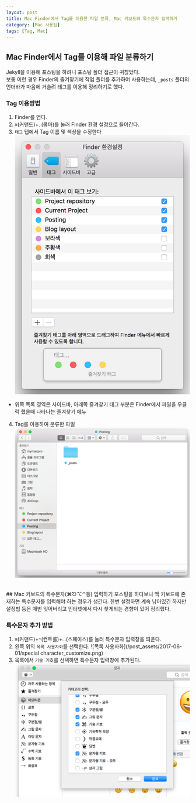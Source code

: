 ```yaml
---
layout: post
title: Mac Finder에서 Tag를 이용한 파일 분류, Mac 키보드의 특수문자 입력하기
category: [Mac 사용팁]
tags: [Tag, Mac]
---
```


## Mac Finder에서 Tag를 이용해 파일 분류하기
Jekyll을 이용해 포스팅을 하려니 포스팅 폴더 접근이 귀찮았다.  
보통 이런 경우 Finder의 즐겨찾기에 작업 폴더를 추가하여 사용하는데, `_posts` 폴더의 언더바가 마음에 거슬려 태그를 이용해 정리하기로 했다.

### Tag 이용방법
1. Finder를 연다.
2. `⌘`(커맨드)+`,`(콤마)를 눌러 Finder 환경 설정으로 들어간다.
3. `태그` 탭에서 Tag 이름 및 색상을 수정한다
![태그 수정](/post_assets/2017-06-01/finder_settings.png)
- 위쪽 목록 영역은 사이드바, 아래쪽 즐겨찾기 태그 부분은 Finder에서 파일을 우클릭 했을때 나타나는 즐겨찾기 메뉴
4. Tag를 이용하여 분류한 파일 
![태그를 이용해 분류](/post_assets/2017-06-01/finder_sidebar.png)

<br>
## Mac 키보드의 특수문자(⌘⎋⌥⌃등) 입력하기
포스팅을 하다보니 맥 키보드에 존재하는 특수문자를 입력해야 하는 경우가 생긴다.  
한번 설정하면 계속 남아있긴 하지만 설정법 등은 매번 잊어버리고 인터넷에서 다시 찾게되는 경향이 있어 정리했다.

### 특수문자 추가 방법
1. `⌘`(커맨드)+`⌃`(컨트롤)+`⌴`(스페이스)를 눌러 특수문자 입력창을 띄운다.
2. 왼쪽 위의 `목록 사용자화`를 선택한다.
![목록 사용자화](/post_assets/2017-06-01/special character_customize.png)
3. 목록에서 `기술 기호`를 선택하면 특수문자 입력창에 추가된다.
![기술기호 선택](/post_assets/2017-06-01/special_character_setting.png)

